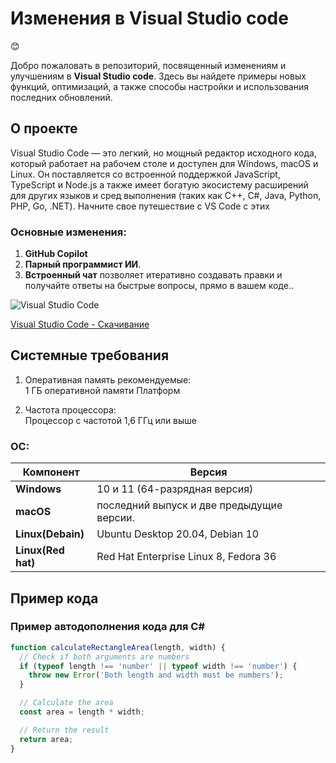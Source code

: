 # Изменения в Visual Studio code 
:blush:

Добро пожаловать в репозиторий, посвященный изменениям и улучшениям в **Visual Studio code**. Здесь вы найдете примеры новых функций, оптимизаций, а также способы настройки и использования последних обновлений.

## О проекте

Visual Studio Code — это легкий, но мощный редактор исходного кода, который работает на рабочем столе и доступен для Windows, macOS и Linux. Он поставляется со встроенной поддержкой JavaScript, TypeScript и Node.js а также имеет богатую экосистему расширений для других языков и сред выполнения (таких как C++, C#, Java, Python, PHP, Go, .NET). Начните свое путешествие с VS Code с этих

### Основные изменения:

1. **GitHub Copilot**
2. **Парный программист ИИ**.
3. **Встроенный чат** позволяет итеративно создавать правки и получайте ответы на быстрые вопросы, прямо в вашем коде..

![Visual Studio Code](https://habrastorage.org/getpro/habr/upload_files/230/6fe/ebb/2306feebb855fc1d8d936bcfb4462e39.png)

[Visual Studio Code - Скачивание](https://code.visualstudio.com/Download)
## Системные требования

1. Оперативная память рекомендуемые:  
   1 ГБ оперативной памяти
Платформ

2. Частота процессора:  
   Процессор с частотой 1,6 ГГц или выше

### ОС:

| Компонент        | Версия         |
|------------------|----------------|
| **Windows** | 10 и 11 (64-разрядная версия)  |
| **macOS** |последний выпуск и две предыдущие версии.         |
| **Linux(Debain)**|  Ubuntu Desktop 20.04, Debian 10           |
| **Linux(Red hat)**| Red Hat Enterprise Linux 8, Fedora 36 |

## Пример кода

### Пример автодополнения кода для C#

```javascript
function calculateRectangleArea(length, width) {
  // Check if both arguments are numbers
  if (typeof length !== 'number' || typeof width !== 'number') {
    throw new Error('Both length and width must be numbers');
  }

  // Calculate the area
  const area = length * width;

  // Return the result
  return area;
}
